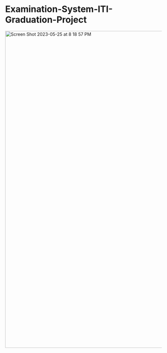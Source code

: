 # Examination-System-ITI-Graduation-Project
<img width="1017" alt="Screen Shot 2023-05-25 at 8 18 57 PM" src="https://github.com/rahmaahassan/Examination-System-ITI-Graduation-Project/assets/61939810/695b284a-6d50-416a-aaa7-7dbe29451bdd">
